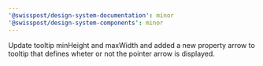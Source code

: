 ```yaml
---
'@swisspost/design-system-documentation': minor
'@swisspost/design-system-components': minor
---
```


Update tooltip minHeight and maxWidth and added a new property arrow to tooltip that defines wheter or not the pointer arrow is displayed.
